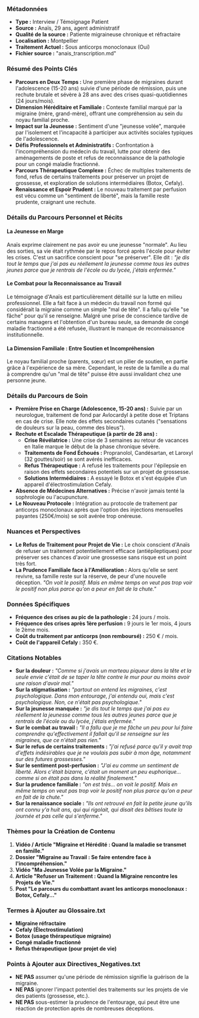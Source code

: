 ### Métadonnées

- **Type :** Interview / Témoignage Patient
- **Source :** Anaïs, 29 ans, agent administratif
- **Qualité de la source :** Patiente migraineuse chronique et réfractaire
- **Localisation :** Montpellier
- **Traitement Actuel :** Sous anticorps monoclonaux (Oui)
- **Fichier source :** "anais_transcription.md"

### Résumé des Points Clés

- **Parcours en Deux Temps :** Une première phase de migraines durant l'adolescence (15-20 ans) suivie d'une période de rémission, puis une rechute brutale et sévère à 28 ans avec des crises quasi-quotidiennes (24 jours/mois).
- **Dimension Héréditaire et Familiale :** Contexte familial marqué par la migraine (mère, grand-mère), offrant une compréhension au sein du noyau familial proche.
- **Impact sur la Jeunesse :** Sentiment d'une "jeunesse volée", marquée par l'isolement et l'incapacité à participer aux activités sociales typiques de l'adolescence.
- **Défis Professionnels et Administratifs :** Confrontation à l'incompréhension du médecin du travail, lutte pour obtenir des aménagements de poste et refus de reconnaissance de la pathologie pour un congé maladie fractionné.
- **Parcours Thérapeutique Complexe :** Échec de multiples traitements de fond, refus de certains traitements pour préserver un projet de grossesse, et exploration de solutions intermédiaires (Botox, Cefaly).
- **Renaissance et Espoir Prudent :** Le nouveau traitement par perfusion est vécu comme un "sentiment de liberté", mais la famille reste prudente, craignant une rechute.

### Détails du Parcours Personnel et Récits

#### La Jeunesse en Marge

Anaïs exprime clairement ne pas avoir eu une jeunesse "normale". Au lieu des sorties, sa vie était rythmée par le repos forcé après l'école pour éviter les crises. C'est un sacrifice conscient pour "se préserver". Elle dit : _"je dis tout le temps que j'ai pas eu réellement la jeunesse comme tous les autres jeunes parce que je rentrais de l'école ou du lycée, j'étais enfermée."_

#### Le Combat pour la Reconnaissance au Travail

Le témoignage d'Anaïs est particulièrement détaillé sur la lutte en milieu professionnel. Elle a fait face à un médecin du travail non formé qui considérait la migraine comme un simple "mal de tête". Il a fallu qu'elle "se fâche" pour qu'il se renseigne. Malgré une prise de conscience tardive de certains managers et l'obtention d'un bureau seule, sa demande de congé maladie fractionné a été refusée, illustrant le manque de reconnaissance institutionnelle.

#### La Dimension Familiale : Entre Soutien et Incompréhension

Le noyau familial proche (parents, sœur) est un pilier de soutien, en partie grâce à l'expérience de sa mère. Cependant, le reste de la famille a du mal à comprendre qu'un "mal de tête" puisse être aussi invalidant chez une personne jeune.

### Détails du Parcours de Soin

- **Première Prise en Charge (Adolescence, 15-20 ans) :** Suivie par un neurologue, traitement de fond par Avlocardyl à petite dose et Triptans en cas de crise. Elle note des effets secondaires cutanés ("sensations de douleurs sur la peau, comme des bleus").
- **Rechute et Escalade Thérapeutique (à partir de 28 ans) :**
  - **Crise Révélatrice :** Une crise de 3 semaines au retour de vacances en Italie marque le début de la phase chronique sévère.
  - **Traitements de Fond Échoués :** Propranolol, Candésartan, et Laroxyl (32 gouttes/soir) se sont avérés inefficaces.
  - **Refus Thérapeutique :** A refusé les traitements pour l'épilepsie en raison des effets secondaires potentiels sur un projet de grossesse.
  - **Solutions Intermédiaires :** A essayé le Botox et s'est équipée d'un appareil d'électrostimulation Cefaly.
- **Absence de Médecines Alternatives :** Précise n'avoir jamais tenté la sophrologie ou l'acupuncture.
- **Le Nouveau Protocole :** Intégration au protocole de traitement par anticorps monoclonaux après que l'option des injections mensuelles payantes (250€/mois) se soit avérée trop onéreuse.

### Nuances et Perspectives

- **Le Refus de Traitement pour Projet de Vie :** Le choix conscient d'Anaïs de refuser un traitement potentiellement efficace (antiépileptiques) pour préserver ses chances d'avoir une grossesse sans risque est un point très fort.
- **La Prudence Familiale face à l'Amélioration :** Alors qu'elle se sent revivre, sa famille reste sur la réserve, de peur d'une nouvelle déception. _"On voit le positif. Mais en même temps on veut pas trop voir le positif non plus parce qu'on a peur en fait de la chute."_

### Données Spécifiques

- **Fréquence des crises au pic de la pathologie :** 24 jours / mois.
- **Fréquence des crises après 1ère perfusion :** 9 jours le 1er mois, 4 jours le 2ème mois.
- **Coût du traitement par anticorps (non remboursé) :** 250 € / mois.
- **Coût de l'appareil Cefaly :** 350 €.

### Citations Notables

- **Sur la douleur :** _"Comme si j'avais un marteau piqueur dans la tête et la seule envie c'était de se taper la tête contre le mur pour au moins avoir une raison d'avoir mal."_
- **Sur la stigmatisation :** _"partout on entend les migraines, c'est psychologique. Dans mon entourage, j'ai entendu oui, mais c'est psychologique. Non, ce n'était pas psychologique."_
- **Sur la jeunesse manquée :** _"je dis tout le temps que j'ai pas eu réellement la jeunesse comme tous les autres jeunes parce que je rentrais de l'école ou du lycée, j'étais enfermée."_
- **Sur le combat au travail :** _"Il a fallu que je me fâche un peu pour lui faire comprendre qu'effectivement il fallait qu'il se renseigne sur les migraines, que ce n'était pas rien."_
- **Sur le refus de certains traitements :** _"j'ai refusé parce qu'il y avait trop d'effets indésirables que je ne voulais pas subir à mon âge, notamment sur des futures grossesses."_
- **Sur le sentiment post-perfusion :** _"J'ai eu comme un sentiment de liberté. Alors c'était bizarre, c'était un moment un peu euphorique... comme si on était pas dans la réalité finalement."_
- **Sur la prudence familiale :** _"on est très... on voit le positif. Mais en même temps on veut pas trop voir le positif non plus parce qu'on a peur en fait de la chute."_
- **Sur la renaissance sociale :** _"Ils ont retrouvé en fait la petite jeune qu'ils ont connu y'a huit ans, qui qui rigolait, qui disait des bêtises toute la journée et pas celle qui s'enferme."_

### Thèmes pour la Création de Contenu

1. **Vidéo / Article "Migraine et Hérédité : Quand la maladie se transmet en famille."**
2. **Dossier "Migraine au Travail : Se faire entendre face à l'incompréhension."**
3. **Vidéo "Ma Jeunesse Volée par la Migraine."**
4. **Article "Refuser un Traitement : Quand la Migraine rencontre les Projets de Vie."**
5. **Post "Le parcours du combattant avant les anticorps monoclonaux : Botox, Cefaly..."**

### Termes à Ajouter au Glossaire.txt

- **Migraine réfractaire**
- **Cefaly (Électrostimulation)**
- **Botox (usage thérapeutique migraine)**
- **Congé maladie fractionné**
- **Refus thérapeutique (pour projet de vie)**

### Points à Ajouter aux Directives_Negatives.txt

- **NE PAS** assumer qu'une période de rémission signifie la guérison de la migraine.
- **NE PAS** ignorer l'impact potentiel des traitements sur les projets de vie des patients (grossesse, etc.).
- **NE PAS** sous-estimer la prudence de l'entourage, qui peut être une réaction de protection après de nombreuses déceptions.
